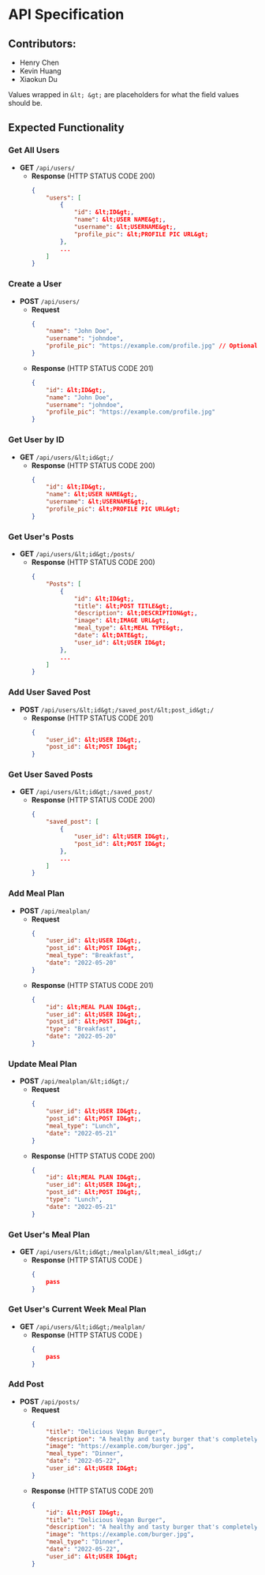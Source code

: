 # API Specification

## Contributors:
- Henry Chen
- Kevin Huang
- Xiaokun Du

Values wrapped in `&lt; &gt;` are placeholders for what the field values should be. 

## Expected Functionality

### Get All Users
- **GET** `/api/users/`
  - **Response** (HTTP STATUS CODE 200)
    ```json
    {
        "users": [
            {
                "id": &lt;ID&gt;,
                "name": &lt;USER NAME&gt;,
                "username": &lt;USERNAME&gt;,
                "profile_pic": &lt;PROFILE PIC URL&gt;
            },
            ...
        ]
    }
    ```

### Create a User
- **POST** `/api/users/`
  - **Request**
    ```json
    {
        "name": "John Doe",
        "username": "johndoe",
        "profile_pic": "https://example.com/profile.jpg" // Optional
    }
    ```
  - **Response** (HTTP STATUS CODE 201)
    ```json
    {
        "id": &lt;ID&gt;,
        "name": "John Doe",
        "username": "johndoe",
        "profile_pic": "https://example.com/profile.jpg"
    }
    ```

### Get User by ID
- **GET** `/api/users/&lt;id&gt;/`
  - **Response** (HTTP STATUS CODE 200)
    ```json
    {
        "id": &lt;ID&gt;,
        "name": &lt;USER NAME&gt;,
        "username": &lt;USERNAME&gt;,
        "profile_pic": &lt;PROFILE PIC URL&gt;
    }
    ```

### Get User's Posts
- **GET** `/api/users/&lt;id&gt;/posts/`
  - **Response** (HTTP STATUS CODE 200)
    ```json
    {
        "Posts": [
            {
                "id": &lt;ID&gt;,
                "title": &lt;POST TITLE&gt;,
                "description": &lt;DESCRIPTION&gt;,
                "image": &lt;IMAGE URL&gt;,
                "meal_type": &lt;MEAL TYPE&gt;,
                "date": &lt;DATE&gt;,
                "user_id": &lt;USER ID&gt;
            },
            ...
        ]
    }
    ```

### Add User Saved Post
- **POST** `/api/users/&lt;id&gt;/saved_post/&lt;post_id&gt;/`
  - **Response** (HTTP STATUS CODE 201)
    ```json
    {
        "user_id": &lt;USER ID&gt;,
        "post_id": &lt;POST ID&gt;
    }
    ```

### Get User Saved Posts
- **GET** `/api/users/&lt;id&gt;/saved_post/`
  - **Response** (HTTP STATUS CODE 200)
    ```json
    {
        "saved_post": [
            {
                "user_id": &lt;USER ID&gt;,
                "post_id": &lt;POST ID&gt;
            },
            ...
        ]
    }
    ```

### Add Meal Plan
- **POST** `/api/mealplan/`
  - **Request**
    ```json
    {
        "user_id": &lt;USER ID&gt;,
        "post_id": &lt;POST ID&gt;,
        "meal_type": "Breakfast",
        "date": "2022-05-20"
    }
    ```
  - **Response** (HTTP STATUS CODE 201)
    ```json
    {
        "id": &lt;MEAL PLAN ID&gt;,
        "user_id": &lt;USER ID&gt;,
        "post_id": &lt;POST ID&gt;,
        "type": "Breakfast",
        "date": "2022-05-20"
    }
    ```

### Update Meal Plan
- **POST** `/api/mealplan/&lt;id&gt;/`
  - **Request**
    ```json
    {
        "user_id": &lt;USER ID&gt;,
        "post_id": &lt;POST ID&gt;,
        "meal_type": "Lunch",
        "date": "2022-05-21"
    }
    ```
  - **Response** (HTTP STATUS CODE 200)
    ```json
    {
        "id": &lt;MEAL PLAN ID&gt;,
        "user_id": &lt;USER ID&gt;,
        "post_id": &lt;POST ID&gt;,
        "type": "Lunch",
        "date": "2022-05-21"
    }
    ```
    
### Get User's Meal Plan
- **GET** `/api/users/&lt;id&gt;/mealplan/&lt;meal_id&gt;/`
  - **Response** (HTTP STATUS CODE )
    ```json
    {
        pass
    }
    ```

### Get User's Current Week Meal Plan
- **GET** `/api/users/&lt;id&gt;/mealplan/`
  - **Response** (HTTP STATUS CODE )
    ```json
    {
        pass
    }
    ```


### Add Post
- **POST** `/api/posts/`
  - **Request**
    ```json
    {
        "title": "Delicious Vegan Burger",
        "description": "A healthy and tasty burger that's completely vegan!",
        "image": "https://example.com/burger.jpg",
        "meal_type": "Dinner",
        "date": "2022-05-22",
        "user_id": &lt;USER ID&gt;
    }
    ```
  - **Response** (HTTP STATUS CODE 201)
    ```json
    {
        "id": &lt;POST ID&gt;,
        "title": "Delicious Vegan Burger",
        "description": "A healthy and tasty burger that's completely vegan!",
        "image": "https://example.com/burger.jpg",
        "meal_type": "Dinner",
        "date": "2022-05-22",
        "user_id": &lt;USER ID&gt;
    }
    ```
